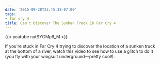 ```yaml
---
date: '2015-09-20T23:45:18-07:00'
tags:
- far cry 4
title: Can't Discover The Sunken Truck In Far Cry 4
---
```


{{< youtube nutSYGMp6_M >}}

If you're stuck in Far Cry 4 trying to discover the location of a sunken truck at the bottom of a river, watch this video to see how to use a glitch to do it (you fly with your wingsuit underground—pretty cool!).
